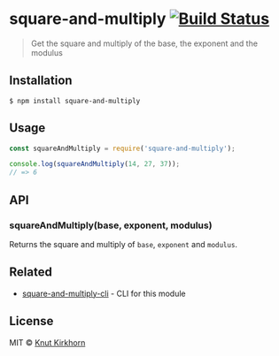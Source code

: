 # square-and-multiply [![Build Status](https://travis-ci.org/knutkirkhorn/square-and-multiply.svg?branch=main)](https://travis-ci.org/knutkirkhorn/square-and-multiply)
> Get the square and multiply of the base, the exponent and the modulus 

## Installation
```
$ npm install square-and-multiply
```

## Usage
```js
const squareAndMultiply = require('square-and-multiply');

console.log(squareAndMultiply(14, 27, 37));
// => 6
```

## API
### squareAndMultiply(base, exponent, modulus)
Returns the square and multiply of ```base```, ```exponent``` and ```modulus```.

## Related
- [square-and-multiply-cli](https://github.com/knutkirkhorn/square-and-multiply-cli) - CLI for this module

## License
MIT © [Knut Kirkhorn](LICENSE)
